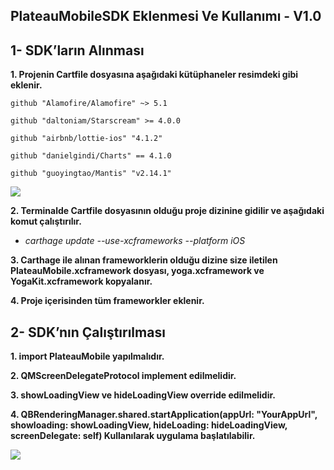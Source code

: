 
## **PlateauMobileSDK Eklenmesi Ve Kullanımı - V1.0**

## **1- SDK’ların Alınması**

**1. Projenin Cartfile dosyasına aşağıdaki kütüphaneler resimdeki gibi eklenir.**

	github "Alamofire/Alamofire" ~> 5.1

	github "daltoniam/Starscream" >= 4.0.0

	github "airbnb/lottie-ios" "4.1.2"

	github "danielgindi/Charts" == 4.1.0

	github "guoyingtao/Mantis" "v2.14.1"

![](ReadmeImages/PlateauMobileCartFile.png)

**2. Terminalde Cartfile dosyasının olduğu proje dizinine gidilir ve aşağıdaki komut çalıştırılır.**
- *carthage update --use-xcframeworks --platform iOS*

**3. Carthage ile alınan frameworklerin olduğu dizine size iletilen <a name="ole_link9"></a><a name="ole_link10"></a>PlateauMobile.xcframework dosyası, yoga.xcframework ve YogaKit.xcframework kopyalanır.**

**4. Proje içerisinden tüm frameworkler eklenir.**





















## **2- SDK’nın Çalıştırılması**

**1. import PlateauMobile yapılmalıdır.**

**2. QMScreenDelegateProtocol implement edilmelidir.**

**3. showLoadingView ve hideLoadingView override edilmelidir.**

**4. QBRenderingManager.shared.startApplication(appUrl: "YourAppUrl", showloading: showLoadingView, hideLoading: hideLoadingView, screenDelegate: self) Kullanılarak uygulama başlatılabilir.**

![](ReadmeImages/PlateauMobileKullanımKod.png)


#


